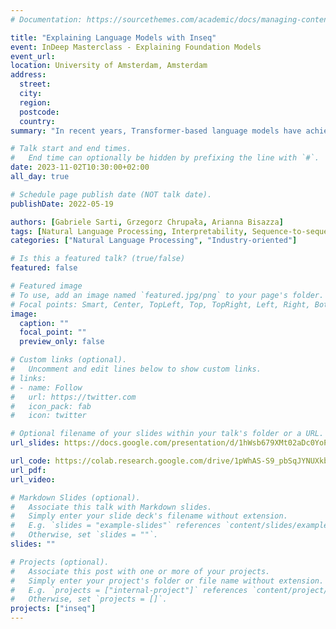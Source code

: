 ```yaml
---
# Documentation: https://sourcethemes.com/academic/docs/managing-content/

title: "Explaining Language Models with Inseq"
event: InDeep Masterclass - Explaining Foundation Models
event_url:
location: University of Amsterdam, Amsterdam
address:
  street:
  city: 
  region:
  postcode:
  country:
summary: "In recent years, Transformer-based language models have achieved remarkable progress in most language generation and understanding tasks. However, the internal computations of these models are hardly interpretable due to their highly nonlinear structure, hindering their usage for mission-critical applications requiring trustworthiness and transparency guarantees. This presentation will introduce interpretability methods used for tracing the predictions of language models back to their inputs and discuss how these can be used to gain insights into model biases and behaviors. Several concrete examples of language model attributions will be presented throughout the presentation using the Inseq interpretability library."

# Talk start and end times.
#   End time can optionally be hidden by prefixing the line with `#`.
date: 2023-11-02T10:30:00+02:00
all_day: true

# Schedule page publish date (NOT talk date).
publishDate: 2022-05-19

authors: [Gabriele Sarti, Grzegorz Chrupała, Arianna Bisazza]
tags: [Natural Language Processing, Interpretability, Sequence-to-sequence, Language Modeling, Feature Attribution]
categories: ["Natural Language Processing", "Industry-oriented"]

# Is this a featured talk? (true/false)
featured: false

# Featured image
# To use, add an image named `featured.jpg/png` to your page's folder. 
# Focal points: Smart, Center, TopLeft, Top, TopRight, Left, Right, BottomLeft, Bottom, BottomRight.
image:
  caption: ""
  focal_point: ""
  preview_only: false

# Custom links (optional).
#   Uncomment and edit lines below to show custom links.
# links:
# - name: Follow
#   url: https://twitter.com
#   icon_pack: fab
#   icon: twitter

# Optional filename of your slides within your talk's folder or a URL.
url_slides: https://docs.google.com/presentation/d/1hWsb679XMt02aDc0YoPsSJ98WNRxLcmSHALuUY5LyfE/edit?usp=sharing

url_code: https://colab.research.google.com/drive/1pWhAS-S9_pbSqJYNUXkbszX8XbB0qPN0?usp=sharing
url_pdf:
url_video:

# Markdown Slides (optional).
#   Associate this talk with Markdown slides.
#   Simply enter your slide deck's filename without extension.
#   E.g. `slides = "example-slides"` references `content/slides/example-slides.md`.
#   Otherwise, set `slides = ""`.
slides: ""

# Projects (optional).
#   Associate this post with one or more of your projects.
#   Simply enter your project's folder or file name without extension.
#   E.g. `projects = ["internal-project"]` references `content/project/deep-learning/index.md`.
#   Otherwise, set `projects = []`.
projects: ["inseq"]
---
```


